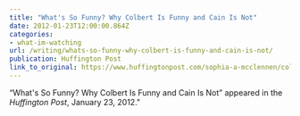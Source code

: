 ```yaml
---
title: "What's So Funny? Why Colbert Is Funny and Cain Is Not"
date: 2012-01-23T12:00:00.864Z
categories: 
- what-im-watching
url: /writing/whats-so-funny-why-colbert-is-funny-and-cain-is-not/
publication: Huffington Post
link_to_original: https://www.huffingtonpost.com/sophia-a-mcclennen/colbert-cain-super-pac_b_1220219.html
---
```

“What's So Funny? Why Colbert Is Funny and Cain Is Not” appeared in the <em>Huffington Post</em>, January 23, 2012."

